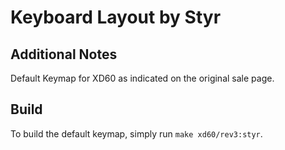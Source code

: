 # Keyboard Layout by Styr

## Additional Notes
Default Keymap for XD60 as indicated on the original sale page.

## Build
To build the default keymap, simply run `make xd60/rev3:styr`.
